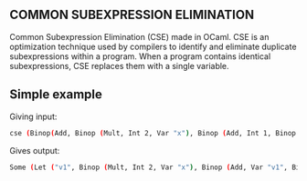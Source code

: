 ## COMMON SUBEXPRESSION ELIMINATION

Common Subexpression Elimination (CSE) made in OCaml.
CSE is an optimization technique used by compilers to identify and eliminate duplicate subexpressions within a program.
When a program contains identical subexpressions, CSE replaces them with a single variable.

## Simple example

Giving input:

```bash
cse (Binop(Add, Binop (Mult, Int 2, Var "x"), Binop (Add, Int 1, Binop (Mult, Int 2, Var "x"))));;
```

Gives output:

```bash
Some (Let ("v1", Binop (Mult, Int 2, Var "x"), Binop (Add, Var "v1", Binop (Add, Int 1, Var "v1"))))
```
